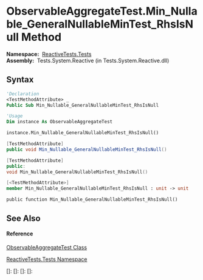 # ObservableAggregateTest.Min\_Nullable\_GeneralNullableMinTest\_RhsIsNull Method

**Namespace:**  [ReactiveTests.Tests](ReactiveTests.Tests\ReactiveTests.Tests.md)  
**Assembly:**  Tests.System.Reactive (in Tests.System.Reactive.dll)

## Syntax

```vb
'Declaration
<TestMethodAttribute> _
Public Sub Min_Nullable_GeneralNullableMinTest_RhsIsNull
```

```vb
'Usage
Dim instance As ObservableAggregateTest

instance.Min_Nullable_GeneralNullableMinTest_RhsIsNull()
```

```csharp
[TestMethodAttribute]
public void Min_Nullable_GeneralNullableMinTest_RhsIsNull()
```

```c++
[TestMethodAttribute]
public:
void Min_Nullable_GeneralNullableMinTest_RhsIsNull()
```

```fsharp
[<TestMethodAttribute>]
member Min_Nullable_GeneralNullableMinTest_RhsIsNull : unit -> unit 
```

```jscript
public function Min_Nullable_GeneralNullableMinTest_RhsIsNull()
```

## See Also

#### Reference

[ObservableAggregateTest Class](ObservableAggregateTest\ObservableAggregateTest.md)

[ReactiveTests.Tests Namespace](ReactiveTests.Tests\ReactiveTests.Tests.md)

[]: 
[]: 
[]: 
[]: 